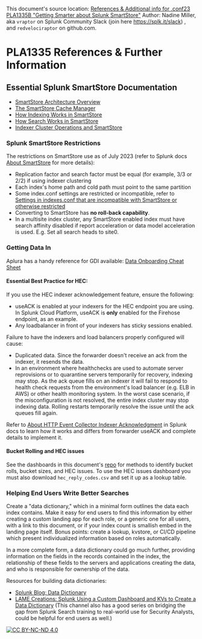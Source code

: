 This document's source location: [References & Additional info for .conf23 PLA1335B "Getting Smarter about Splunk SmartStore"](https://github.com/redvelociraptor/gettingsmarter/)
Author: Nadine Miller, aka `vraptor` on Splunk Community Slack (join here https://splk.it/slack) , and `redvelociraptor` on github.com.

# PLA1335 References & Further Information

## Essential Splunk SmartStore Documentation
 * [SmartStore Architecture Overview](https://docs.splunk.com/Documentation/Splunk/latest/Indexer/SmartStorearchitecture)
 * [The SmartStore Cache Manager](https://docs.splunk.com/Documentation/Splunk/latest/Indexer/SmartStorecachemanager)
 * [How Indexing Works in SmartStore](https://docs.splunk.com/Documentation/Splunk/latest/Indexer/SmartStoreindexing)
 * [How Search Works in SmartStore](https://docs.splunk.com/Documentation/Splunk/latest/Indexer/SmartStoresearching)
 * [Indexer Cluster Operations and SmartStore](https://docs.splunk.com/Documentation/Splunk/latest/Indexer/IndexerclusteroperationsandSmartStore)

### Splunk SmartStore Restrictions
The restrictions on SmartStore use as of July 2023 (refer to Splunk docs [About SmartStore](https://docs.splunk.com/Documentation/Splunk/latest/Indexer/AboutSmartStore#Current_restrictions_on_SmartStore_use) for more details): 

 * Replication factor and search factor must be equal (for example, 3/3 or 2/2) if using indexer clustering
 * Each index's home path and cold path must point to the same partition
 * Some index.conf settings are restricted or incompatible, refer to [Settings in indexes.conf that are incompatible with SmartStore or otherwise restricted](https://docs.splunk.com/Documentation/Splunk/latest/Indexer/ConfigureSmartStore#Settings_in_indexes.conf_that_are_incompatible_with_SmartStore_or_otherwise_restricted)
 * Converting to SmartStore has **no roll-back capability**.
 * In a multisite index cluster, any SmartStore enabled index must have search affinity disabled if report acceleration or data model acceleration is used. E.g. Set all search heads to site0.

### Getting Data In
Aplura has a handy reference for GDI available: [Data Onboarding Cheat Sheet](https://www.aplura.com/assets/pdf/onboarding_cheatsheet.pdf)

#### Essential Best Practice for HEC: 
If you use the HEC indexer acknowledgement feature, ensure the following:

 * useACK is enabled at your indexers for the HEC endpoint you are using. In Splunk Cloud Platform, useACK is **only** enabled for the Firehose endpoint, as an example.
 * Any loadbalancer in front of your indexers has sticky sessions enabled.

Failure to have the indexers and load balancers properly configured will cause:

 * Duplicated data. Since the forwarder doesn't receive an ack from the indexer, it resends the data.
 * In an environment where healthchecks are used to automate server reprovisions or to quarantine servers temporarily for recovery, indexing may stop. As the ack queue fills on an indexer it will fail to respond to health check requests from the environment's load balancer (e.g. ELB in AWS) or other health monitoring system. In the worst case scenario, if the misconfiguration is not resolved, the entire index cluster may stop indexing data. Rolling restarts temporarily resolve the issue until the ack queues fill again.

Refer to [About HTTP Event Collector Indexer Acknowledgment](https://docs.splunk.com/Documentation/Splunk/latest/Data/AboutHECIDXAck) in Splunk docs to learn how it works and differs from forwarder useACK and complete details to implement it.

#### Bucket Rolling and HEC issues
See the dashboards in this document's [repo](https://github.com/redvelociraptor/gettingsmarter/) for methods to identify bucket rolls, bucket sizes, and HEC issues. To use the HEC issues dashboard you must also download `hec_reply_codes.csv` and set it up as a lookup table.

### Helping End Users Write Better Searches
Create a "data dictionary," which in a minimal form outlines the data each index contains. Make it easy for end users to find this information by either creating a custom landing app for each role, or a generic one for all users, with a link to this document, or if your index count is smallish embed in the landing page itself. Bonus points: create a lookup, kvstore, or CI/CD pipeline which present individualized information based on roles automatically.

In a more complete form, a data dictionary could go much further, providing information on the fields in the records contained in the index, the relationship of these fields to the servers and applications creating the data, and who is responsible for ownership of the data.

Resources for building data dictionaries:

 * [Splunk Blog: Data Dictionary](https://www.splunk.com/en_us/blog/learn/data-dictionary.html)
 * [LAME Creations: Splunk Using a Custom Dashboard and KVs to Create a Data Dictionary](https://www.youtube.com/watch?v=HVNMgCqSGnI) 
    (This channel also has a good series on bridging the gap from Splunk Search training to real-world use for Security Analysts, could be helpful for end users as well.)

[![CC BY-NC-ND 4.0][cc-by-nc-nd-image]][cc-by-nc-nd]



[cc-by-nc-nd]: http://creativecommons.org/licenses/by-nc-nd/4.0/
[cc-by-nc-nd-image]: https://i.creativecommons.org/l/by-nc-nd/4.0/88x31.png
[cc-by-nc-nd-shield]: https://img.shields.io/badge/License-CC%20BY--NC--ND%204.0-lightgrey.svg